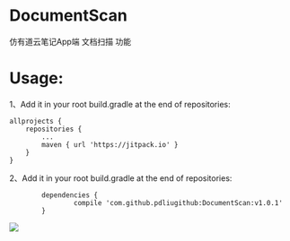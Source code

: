 # DocumentScan
仿有道云笔记App端 文档扫描 功能

# Usage:
1、Add it in your root build.gradle at the end of repositories:

	allprojects {
		repositories {
			...
			maven { url 'https://jitpack.io' }
		}
	}
2、Add it in your root build.gradle at the end of repositories:

			dependencies {
					compile 'com.github.pdliugithub:DocumentScan:v1.0.1'
			}


[![](https://jitpack.io/v/pdliugithub/DocumentScan.svg)](https://jitpack.io/#pdliugithub/DocumentScan)
